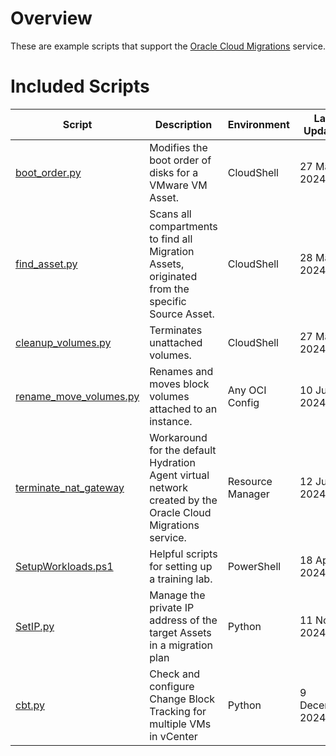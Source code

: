 # Overview
These are example scripts that support the [Oracle Cloud Migrations](https://docs.oracle.com/en-us/iaas/Content/cloud-migration/home.htm) service.

# Included Scripts
|Script|Description|Environment|Last Updated|
|---|----|----|---|
|[boot_order.py](boot_order/README.md)| Modifies the boot order of disks for a VMware VM Asset.|CloudShell|27 Mar 2024|
|[find_asset.py](find_asset/README.md)| Scans all compartments to find all Migration Assets, originated from the specific Source Asset.| CloudShell| 28 Mar 2024|
|[cleanup_volumes.py](cleanup_volumes/README.md)|Terminates unattached volumes.|CloudShell|27 Mar 2024|
|[rename_move_volumes.py](rename_move_volumes/readme.md)|Renames and moves block volumes attached to an instance.|Any OCI Config|10 Jun 2024|
|[terminate_nat_gateway](terminate_nat_gateway/README.md)|Workaround for the default Hydration Agent virtual network created by the Oracle Cloud Migrations service.|Resource Manager|12 Jun 2024|
|[SetupWorkloads.ps1](setup_workloads/README.md)|Helpful scripts for setting up a training lab.|PowerShell|18 Apr 2024|
|[SetIP.py](SetIP/README.md)|Manage the private IP address of the target Assets in a migration plan|Python|11 Nov 2024|
|[cbt.py](ChangeBlockTracking/README.md)|Check and configure Change Block Tracking for multiple VMs in vCenter|Python|9 December 2024|
